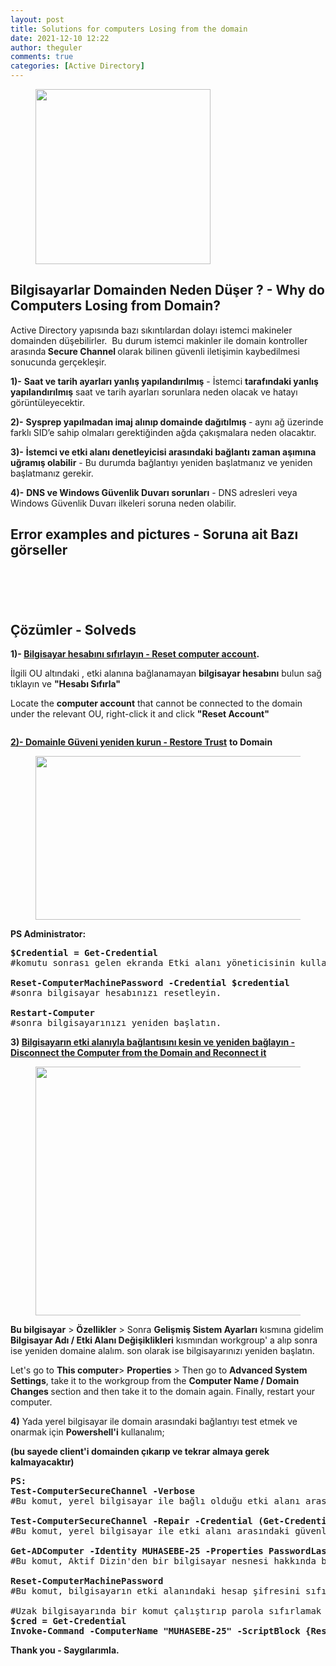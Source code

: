 ```yaml
---
layout: post
title: Solutions for computers Losing from the domain
date: 2021-12-10 12:22
author: theguler
comments: true
categories: [Active Directory]
---
```

<!-- wp:image {"id":4434,"width":280,"height":280,"sizeSlug":"large","linkDestination":"none"} -->
<figure class="wp-block-image size-large is-resized"><img src="https://theguler.wordpress.com/wp-content/uploads/2022/09/connection-broked.webp?w=1024" alt="" class="wp-image-4434" style="width:280px;height:280px" width="280" height="280" /></figure>
<!-- /wp:image -->

<!-- wp:heading -->
<h2 class="wp-block-heading" id="bilgisayarlar-domainden-neden-duser-why-do-computers-falling-from-domain"><strong>Bilgisayarlar Domainden Neden Düşer ? - Why do Computers Losing from Domain?</strong></h2>
<!-- /wp:heading -->

<!-- wp:paragraph -->
<p>Active Directory yapısında bazı sıkıntılardan dolayı istemci makineler domainden düşebilirler.&nbsp; Bu durum istemci makinler ile domain kontroller arasında<strong> Secure Channel </strong>olarak bilinen güvenli iletişimin kaybedilmesi sonucunda gerçekleşir.</p>
<!-- /wp:paragraph -->

<!-- wp:paragraph -->
<p><strong>1)-</strong> <strong>Saat ve tarih ayarları yanlış yapılandırılmış</strong>&nbsp;- İstemci&nbsp;<strong>tarafındaki yanlış yapılandırılmış</strong>&nbsp;saat ve tarih ayarları sorunlara neden olacak ve hatayı görüntüleyecektir.</p>
<!-- /wp:paragraph -->

<!-- wp:paragraph -->
<p><strong>2)-</strong> <strong>Sysprep yapılmadan imaj alınıp domainde dağıtılmış </strong>- aynı ağ üzerinde farklı SID’e sahip olmaları gerektiğinden ağda çakışmalara neden olacaktır.</p>
<!-- /wp:paragraph -->

<!-- wp:paragraph -->
<p><strong>3)-</strong> <strong>İstemci ve etki alanı denetleyicisi arasındaki bağlantı zaman aşımına uğramış olabilir</strong>&nbsp;- Bu durumda bağlantıyı yeniden başlatmanız ve yeniden başlatmanız gerekir.</p>
<!-- /wp:paragraph -->

<!-- wp:paragraph -->
<p><strong>4)-</strong> <strong>DNS ve Windows Güvenlik Duvarı sorunları</strong>&nbsp;- DNS adresleri veya Windows Güvenlik Duvarı ilkeleri soruna neden olabilir.</p>
<!-- /wp:paragraph -->

<!-- wp:heading -->
<h2 class="wp-block-heading" id="error-examples-and-pictures-soruna-ait-bazi-gorseller">Error examples and pictures - Soruna ait Bazı görseller</h2>
<!-- /wp:heading -->

<!-- wp:gallery {"linkTo":"none"} -->
<figure class="wp-block-gallery has-nested-images columns-default is-cropped"><!-- wp:image {"id":460,"sizeSlug":"large","linkDestination":"none"} -->
<figure class="wp-block-image size-large"><img src="https://theguler.wordpress.com/wp-content/uploads/2021/12/116183-error-dc.png?w=550" alt="" class="wp-image-460" /></figure>
<!-- /wp:image -->

<!-- wp:image {"id":461,"sizeSlug":"large","linkDestination":"none"} -->
<figure class="wp-block-image size-large"><img src="https://theguler.wordpress.com/wp-content/uploads/2021/12/trust-.png?w=1024" alt="" class="wp-image-461" /></figure>
<!-- /wp:image -->

<!-- wp:image {"id":462,"sizeSlug":"large","linkDestination":"none"} -->
<figure class="wp-block-image size-large"><img src="https://theguler.wordpress.com/wp-content/uploads/2021/12/23.jpg?w=1024" alt="" class="wp-image-462" /></figure>
<!-- /wp:image -->

<!-- wp:image {"id":509,"sizeSlug":"full","linkDestination":"none","className":"is-style-default"} -->
<figure class="wp-block-image size-full is-style-default"><img src="https://theguler.wordpress.com/wp-content/uploads/2021/12/ddd-1.jpg" alt="" class="wp-image-509" /></figure>
<!-- /wp:image -->

<!-- wp:image {"id":459,"sizeSlug":"large","linkDestination":"none"} -->
<figure class="wp-block-image size-large"><img src="https://theguler.wordpress.com/wp-content/uploads/2021/12/tr-1.jpeg?w=479" alt="" class="wp-image-459" /></figure>
<!-- /wp:image --></figure>
<!-- /wp:gallery -->

<!-- wp:heading -->
<h2 class="wp-block-heading" id="cozumler-solveds">Çözümler - Solveds</h2>
<!-- /wp:heading -->

<!-- wp:paragraph -->
<p><strong>1)- <span style="text-decoration:underline">Bilgisayar hesabını sıfırlayın - Reset computer account</span>.</strong></p>
<!-- /wp:paragraph -->

<!-- wp:paragraph -->
<p>İlgili OU altındaki , etki alanına bağlanamayan <strong>bilgisayar hesabını</strong> bulun sağ tıklayın ve&nbsp;<strong>"Hesabı Sıfırla"</strong></p>
<!-- /wp:paragraph -->

<!-- wp:paragraph -->
<p>Locate the <strong>computer account</strong> that cannot be connected to the domain under the relevant OU, right-click it and click <strong>"Reset Account"</strong></p>
<!-- /wp:paragraph -->

<!-- wp:image {"id":4448,"sizeSlug":"large","linkDestination":"none"} -->
<figure class="wp-block-image size-large"><img src="https://theguler.wordpress.com/wp-content/uploads/2022/09/fixed.png?w=454" alt="" class="wp-image-4448" /></figure>
<!-- /wp:image -->

<!-- wp:paragraph -->
<p><strong><span style="text-decoration:underline">2)- Domainle Güveni yeniden kurun - Restore Trust</span></strong> <strong>to Domain</strong></p>
<!-- /wp:paragraph -->

<!-- wp:image {"id":467,"width":557,"height":262,"sizeSlug":"large","linkDestination":"none"} -->
<figure class="wp-block-image size-large is-resized"><img src="https://theguler.wordpress.com/wp-content/uploads/2021/12/fixed-trustd-3.png?w=1024" alt="" class="wp-image-467" style="width:557px;height:262px" width="557" height="262" /></figure>
<!-- /wp:image -->

<!-- wp:paragraph -->
<p><strong>PS Administrator:</strong></p>
<!-- /wp:paragraph -->

<!-- wp:preformatted -->
<pre class="wp-block-preformatted"><strong>$Credential = Get-Credential</strong>
#komutu sonrası gelen ekranda Etki alanı yöneticisinin kullanıcı adı ve şifresini girin

<strong>Reset-ComputerMachinePassword -Credential $credential</strong>
#sonra bilgisayar hesabınızı resetleyin. 

<strong>Restart-Computer</strong>
#sonra bilgisayarınızı yeniden başlatın. </pre>
<!-- /wp:preformatted -->

<!-- wp:paragraph -->
<p><strong>3) <span style="text-decoration:underline">Bilgisayarın etki alanıyla bağlantısını kesin ve yeniden bağlayın - Disconnect the Computer from the Domain and Reconnect it</span></strong></p>
<!-- /wp:paragraph -->

<!-- wp:image {"id":476,"width":607,"height":398,"sizeSlug":"large","linkDestination":"none"} -->
<figure class="wp-block-image size-large is-resized"><img src="https://theguler.wordpress.com/wp-content/uploads/2021/12/fixf.png?w=1024" alt="" class="wp-image-476" style="width:607px;height:398px" width="607" height="398" /></figure>
<!-- /wp:image -->

<!-- wp:paragraph -->
<p><strong>Bu bilgisayar</strong>&nbsp;&gt; <strong>Özellikler</strong> &gt; Sonra <strong>Gelişmiş Sistem Ayarları</strong> kısmına gidelim <strong>Bilgisayar Adı / Etki Alanı Değişiklikleri</strong>&nbsp;kısmından workgroup' a alıp sonra ise yeniden domaine alalım. son olarak ise bilgisayarınızı yeniden başlatın. </p>
<!-- /wp:paragraph -->

<!-- wp:paragraph -->
<p>Let's go to <strong>This computer</strong>&gt; <strong>Properties</strong> &gt; Then go to <strong>Advanced System Settings</strong>, take it to the workgroup from the <strong>Computer Name / Domain</strong> <strong>Changes </strong>section and then take it to the domain again. Finally, restart your computer.</p>
<!-- /wp:paragraph -->

<!-- wp:paragraph -->
<p><strong>4)</strong> Yada yerel bilgisayar ile domain arasındaki bağlantıyı test etmek ve onarmak  için <strong>Powershell'i</strong> kullanalım;</p>
<!-- /wp:paragraph -->

<!-- wp:paragraph -->
<p><strong>(bu sayede client'i domainden çıkarıp ve tekrar almaya gerek kalmayacaktır)</strong></p>
<!-- /wp:paragraph -->

<!-- wp:preformatted -->
<pre class="wp-block-preformatted"><strong>PS:
Test-ComputerSecureChannel -Verbose</strong>
#Bu komut, yerel bilgisayar ile bağlı olduğu etki alanı arasındaki güvenli kanalı (güven ilişkisini) test eder.

<strong>Test-ComputerSecureChannel -Repair -Credential (Get-Credential)</strong>
#Bu komut, yerel bilgisayar ile etki alanı arasındaki güvenli kanalı test eder ve bir sorun bulunursa, güven ilişkisini onarmaya çalışır.

<strong>Get-ADComputer -Identity MUHASEBE-25 -Properties PasswordLastSet</strong>
#Bu komut, Aktif Dizin'den bir bilgisayar nesnesi hakkında bilgi alır.

<strong>Reset-ComputerMachinePassword</strong>
#Bu komut, bilgisayarın etki alanındaki hesap şifresini sıfırlar. bilgisayarın etki alanıyla yeni bir güvenli kanal kurmasını sağlar ve güncellenmiş şifreyi kullanır.

#Uzak bilgisayarında bir komut çalıştırıp parola sıfırlamak için:
<strong>$cred = Get-Credential
Invoke-Command -ComputerName "MUHASEBE-25" -ScriptBlock {Reset-ComputerMachinePassword -Credential $using:cred}</strong></pre>
<!-- /wp:preformatted -->

<!-- wp:paragraph -->
<p><strong>Thank you - Saygılarımla.</strong></p>
<!-- /wp:paragraph -->
